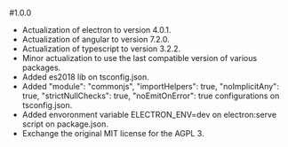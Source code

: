 #1.0.0

* Actualization of electron to version 4.0.1.
* Actualization of angular to version 7.2.0.
* Actualization of typescript to version 3.2.2.
* Minor actualization to use the last compatible version of various packages.
* Added es2018 lib on tsconfig.json.
* Added "module": "commonjs", "importHelpers": true, "noImplicitAny": true, "strictNullChecks": true, "noEmitOnError": true configurations on tsconfig.json.
* Added envoronment variable ELECTRON_ENV=dev on electron:serve script on package.json.
* Exchange the original MIT license for the AGPL 3.



